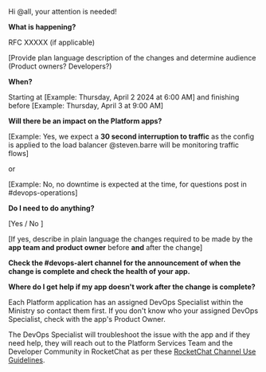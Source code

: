 Hi @all, your attention is needed! 

**What is happening?**

RFC XXXXX (if applicable)

[Provide plan language description of the changes and determine audience (Product owners? Developers?) 

**When?**

Starting at [Example: Thursday, April 2 2024 at 6:00 AM] and finishing before [Example: Thursday, April 3 at 9:00 AM]

**Will there be an impact on the Platform apps?**

[Example: Yes, we expect a **30 second interruption to traffic** as the config is applied to the load balancer @steven.barre will be monitoring traffic flows]

or 

[Example: No, no downtime is expected at the time, for questions post in #devops-operations]

**Do I need to do anything?**

[Yes / No ]

[If yes, describe in plain language the changes required to be made by the **app team and product owner** before **and** after the change]

**Check the #devops-alert channel for the announcement of when the change is complete and check the health of your app.**

**Where do I get help if my app doesn't work after the change is complete?**

Each Platform application has an assigned DevOps Specialist within the Ministry so contact them first. If you don't know who your assigned DevOps Specialist, check with the app's Product Owner.

The DevOps Specialist will troubleshoot the issue with the app and if they need help, they will reach out to the Platform Services Team and the Developer Community in RocketChat as per these [RocketChat Channel Use Guidelines](https://developer.gov.bc.ca/docs/default/component/bc-developer-guide/rocketchat/rocketchat-channel-descriptions/).
